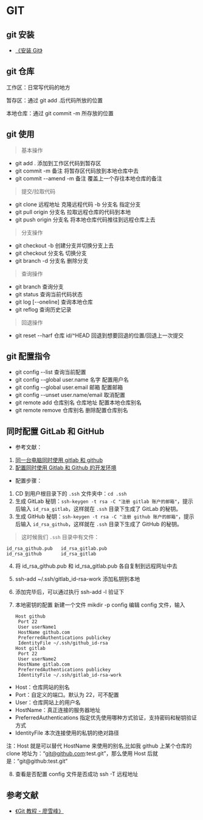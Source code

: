 # GIT

## git 安装

- [《安装 Git》](https://www.liaoxuefeng.com/wiki/0013739516305929606dd18361248578c67b8067c8c017b000/00137396287703354d8c6c01c904c7d9ff056ae23da865a000)

## git 仓库

工作区：日常写代码的地方

暂存区：通过 git add .后代码所放的位置

本地仓库：通过 git commit -m 所存放的位置

## git 使用

> 基本操作

- git add .
  添加到工作区代码到暂存区
- git commit -m 备注
  将暂存区代码放到本地仓库中去
- git commit --amend -m 备注
  覆盖上一个存往本地仓库的备注

> 提交/拉取代码

- git clone 远程地址
  克隆远程代码 -b 分支名 指定分支
- git pull origin 分支名
  拉取远程仓库的代码到本地
- git push origin 分支名
  将本地仓库代码推往到远程仓库上去

> 分支操作

- git checkout -b
  创建分支并切换分支上去
- git checkout 分支名
  切换分支
- git branch -d 分支名
  删除分支

> 查询操作

- git branch
  查询分支
- git status
  查询当前代码状态
- git log [--oneline]
  查询本地仓库
- git reflog
  查询历史记录

> 回退操作

- git reset --harf 仓库 id/^HEAD
  回退到想要回退的位置/回退上一次提交

## git 配置指令

- git config --list
  查询当前配置
- git config --global user.name 名字
  配置用户名
- git config --global user.email 邮箱
  配置邮箱
- git config --unset user.name/email
  取消配置
- git remote add 仓库别名 仓库地址
  配置本地仓库别名
- git remote remove 仓库别名
  删除配置仓库别名

## 同时配置 GitLab 和 GitHub

- 参考文献：

1. [同一台电脑同时使用 gitlab 和 github](https://blog.csdn.net/u014296452/article/details/79984867)
2. [配置同时使用 Gitlab 和 Github 的开发环境](https://www.cnblogs.com/kelsen/archive/2018/01/24/8342239.html)

- 配置步骤：

1. CD 到用户根目录下的 `.ssh` 文件夹中：`cd .ssh`
2. 生成 GitLab 秘钥：`ssh-keygen -t rsa -C "注册 gitlab 账户的邮箱"`，提示后输入 `id_rsa_gitlab`，这样就在 `.ssh` 目录下生成了 GitLab 的秘钥。
3. 生成 GitHub 秘钥：`ssh-keygen -t rsa -C "注册 github 账户的邮箱"`，提示后输入 `id_rsa_github`，这样就在 `.ssh` 目录下生成了 GitHub 的秘钥。

> 这时候我们 `.ssh` 目录中有文件：

```shell
id_rsa_github.pub	id_rsa_gitlab.pub
id_rsa_github		id_rsa_gitlab
```

4. 将 id_rsa_github.pub 和 id_rsa_gitlab.pub 各自复制到远程网址中去

5. ssh-add ~/.ssh/gitlab_id-rsa-work 添加私钥到本地

6. 添加完毕后，可以通过执行 ssh-add -l 验证下

7. 本地密钥的配置
   新建一个文件
   mikdir -p config
   编辑 config 文件，输入
   ```base
   Host github
    Port 22
    User userName1
    HostName github.com
    PreferredAuthentications publickey
    IdentityFile ~/.ssh/github_id-rsa
   Host gitlab
    Port 22
    User userName2
    HostName gitlab.com
    PreferredAuthentications publickey
    IdentityFile ~/.ssh/gitlab_id-rsa-work
   ```

- Host：仓库网站的别名
- Port：自定义的端口。默认为 22，可不配置
- User：仓库网站上的用户名
- HostName：真正连接的服务器地址
- PreferredAuthentications 指定优先使用哪种方式验证，支持密码和秘钥验证方式
- IdentityFile 本次连接使用的私钥的绝对路径

注：Host 就是可以替代 HostName 来使用的别名,比如我 github 上某个仓库的 clone 地址为：“git@github.com:test.git”，那么使用 Host 后就是：“git@github:test.git“

8. 查看是否配置 config 文件是否成功
   ssh -T 远程地址

## 参考文献

- [《Git 教程 - 廖雪峰》](https://www.liaoxuefeng.com/wiki/0013739516305929606dd18361248578c67b8067c8c017b000)
